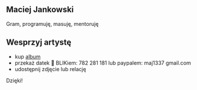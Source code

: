 ## Maciej Jankowski
Gram, programuję, masuję, mentoruję

## Wesprzyj artystę
* kup [album](https://maciejjankowski.bandcamp.com)
* przekaż datek 💸 BLIKiem: 782 281 181 lub paypalem: maj1337 gmail.com
* udostępnij zdjęcie lub relację
<!-- * zaproś na event lub [umów się](book.md) na indywidualną sesję: 
  * naukę programowania
  * mentoring
  * masaż
  * zabawy dźwiękiem -->
Dzięki!
